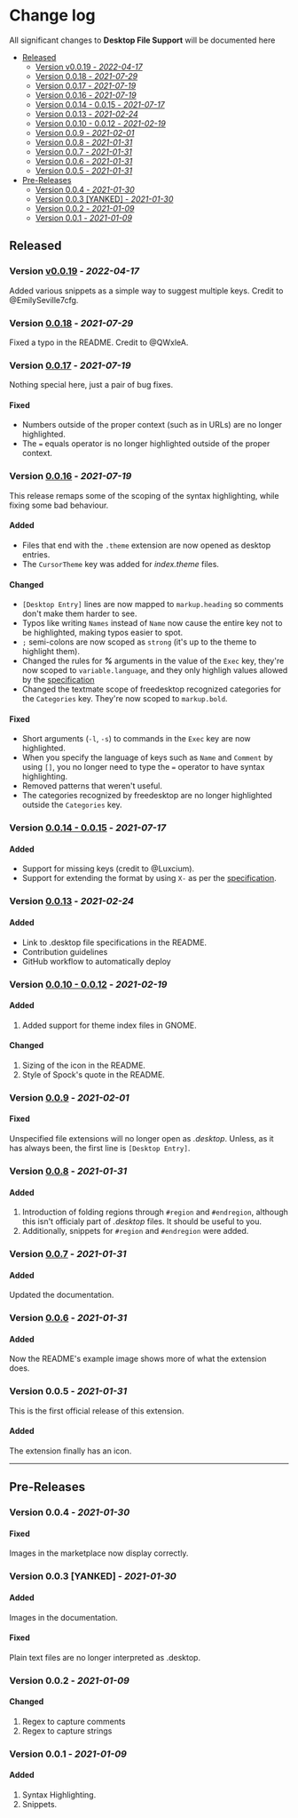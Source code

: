 # Change log

All significant changes to **Desktop File Support** will be documented here

- [Released](#released)
	- [Version v0.0.19 - *2022-04-17*](#version-v0019---2022-04-17)
	- [Version 0.0.18 - *2021-07-29*](#version-0018---2021-07-29)
	- [Version 0.0.17 - *2021-07-19*](#version-0017---2021-07-19)
	- [Version 0.0.16 - *2021-07-19*](#version-0016---2021-07-19)
	- [Version 0.0.14 - 0.0.15 - *2021-07-17*](#version-0014---0015---2021-07-17)
	- [Version 0.0.13 - *2021-02-24*](#version-0013---2021-02-24)
	- [Version 0.0.10 - 0.0.12 - *2021-02-19*](#version-0010---0012---2021-02-19)
	- [Version 0.0.9 - *2021-02-01*](#version-009---2021-02-01)
	- [Version 0.0.8 - *2021-01-31*](#version-008---2021-01-31)
	- [Version 0.0.7 - *2021-01-31*](#version-007---2021-01-31)
	- [Version 0.0.6 - *2021-01-31*](#version-006---2021-01-31)
	- [Version 0.0.5 - *2021-01-31*](#version-005---2021-01-31)
- [Pre-Releases](#pre-releases)
	- [Version 0.0.4 - *2021-01-30*](#version-004---2021-01-30)
	- [Version 0.0.3 [YANKED] - *2021-01-30*](#version-003-yanked---2021-01-30)
	- [Version 0.0.2 - *2021-01-09*](#version-002---2021-01-09)
	- [Version 0.0.1 - *2021-01-09*](#version-001---2021-01-09)

## Released
### Version [v0.0.19](https://github.com/nico-castell/desktop-file-support/releases/tag/v0.0.19) - *2022-04-17*
Added various snippets as a simple way to suggest multiple keys. Credit to @EmilySeville7cfg.

### Version [0.0.18](https://github.com/nico-castell/desktop-file-support/releases/tag/0.0.18) - *2021-07-29*
Fixed a typo in the README. Credit to @QWxleA.

### Version [0.0.17](https://github.com/nico-castell/desktop-file-support/releases/tag/0.0.17) - *2021-07-19*
Nothing special here, just a pair of bug fixes.
#### Fixed
- Numbers outside of the proper context (such as in URLs) are no longer highlighted.
- The `=` equals operator is no longer highlighted outside of the proper context.

### Version [0.0.16](https://github.com/nico-castell/desktop-file-support/releases/tag/0.0.16) - *2021-07-19*
This release remaps some of the scoping of the syntax highlighting, while fixing some bad behaviour.
#### Added
- Files that end with the `.theme` extension are now opened as desktop entries.
- The `CursorTheme` key was added for *index.theme* files.
#### Changed
- `[Desktop Entry]` lines are now mapped to `markup.heading` so comments don't make them harder to
	see.
- Typos like writing `Names` instead of `Name` now cause the entire key not to be highlighted,
	making typos easier to spot.
- `;` semi-colons are now scoped as `strong` (it's up to the theme to highlight them).
- Changed the rules for ***%*** arguments in the value of the `Exec` key, they're now scoped to
	`variable.language`, and they only highligh values allowed by the
	[specification](https://specifications.freedesktop.org/desktop-entry-spec/latest/ar01s07.html)
- Changed the textmate scope of freedesktop recognized categories for the `Categories` key. They're
	now scoped to `markup.bold`.
#### Fixed
- Short arguments (`-l`, `-s`) to commands in the `Exec` key are now highlighted.
- When you specify the language of keys such as `Name` and `Comment` by using `[]`, you no longer
	need to type the `=` operator to have syntax highlighting.
- Removed patterns that weren't useful.
- The categories recognized by freedesktop are no longer highlighted outside the `Categories` key.

### Version [0.0.14 - 0.0.15](https://gihtub.com/nico-castell/desktop-file-support/releases/tag/0.0.15) - *2021-07-17*
#### Added
- Support for missing keys (credit to @Luxcium).
- Support for extending the format by using `X-` as per the
	[specification](https://specifications.freedesktop.org/desktop-entry-spec/desktop-entry-spec-latest.html#extending).

### Version [0.0.13](https://github.com/nico-castell/desktop-file-support/releases/tag/0.0.13) - *2021-02-24*
#### Added
- Link to .desktop file specifications in the README.
- Contribution guidelines
- GitHub workflow to automatically deploy

### Version [0.0.10 - 0.0.12](https://github.com/nico-castell/desktop-file-support/releases/tag/0.0.12) - *2021-02-19*
#### Added
1. Added support for theme index files in GNOME.
#### Changed
1. Sizing of the icon in the README.
2. Style of Spock's quote in the README.

### Version [0.0.9](https://github.com/nico-castell/desktop-file-support/releases/tag/0.0.9) - *2021-02-01*
#### Fixed
Unspecified file extensions will no longer open as *.desktop*. Unless, as it has always been, the first line is `[Desktop Entry]`.

### Version [0.0.8](https://github.com/nico-castell/desktop-file-support/releases/tag/0.0.8) - *2021-01-31*
#### Added
1. Introduction of folding regions through `#region` and `#endregion`, although this isn't officialy part of *.desktop* files. It should be useful to you.
1. Additionally, snippets for `#region` and `#endregion` were added.

### Version [0.0.7](https://github.com/nico-castell/desktop-file-support/releases/tag/0.0.7) - *2021-01-31*
#### Added
Updated the documentation.

### Version [0.0.6](https://github.com/nico-castell/desktop-file-support/releases/tag/0.0.6) - *2021-01-31*
#### Added
Now the README's example image shows more of what the extension does.

### Version 0.0.5 - *2021-01-31*
This is the first official release of this extension.
#### Added
The extension finally has an icon.

---
## Pre-Releases

### Version 0.0.4 - *2021-01-30*
#### Fixed
Images in the marketplace now display correctly.

### Version 0.0.3 [YANKED] - *2021-01-30*
#### Added
Images in the documentation.
#### Fixed
Plain text files are no longer interpreted as .desktop.

### Version 0.0.2 - *2021-01-09*
#### Changed
1. Regex to capture comments
2. Regex to capture strings

### Version 0.0.1 - *2021-01-09*
#### Added
1. Syntax Highlighting.
2. Snippets.
